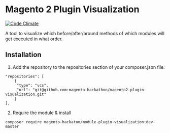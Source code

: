 # Magento 2 Plugin Visualization

[![Code Climate](https://codeclimate.com/github/magento-hackathon/magento2-plugin-visualization/badges/gpa.svg)](https://codeclimate.com/github/magento-hackathon/magento2-plugin-visualization)

A tool to visualize which before/after/around methods of which modules will get executed in what order.

## Installation

1. Add the repository to the repositories section of your composer.json file:
```
"repositories": [
    {
     "type": "vcs",
     "url": "git@github.com:magento-hackathon/magento2-plugin-visualization.git"
    }
],
```
2. Require the module & install

```
composer require magento-hackaton/module-plugin-visualization:dev-master
```
